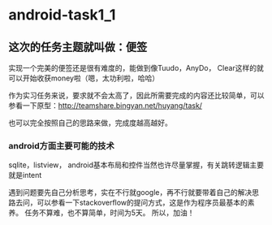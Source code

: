 android-task1_1
===============

## 这次的任务主题就叫做：便签
实现一个完美的便签还是很有难度的，能做到像Tuudo，AnyDo， Clear这样的就可以开始收获money啦（嗯，太功利啦，哈哈）

作为实习任务来说，要求就不会太高了，因此所需要完成的内容还比较简单，可以参看一下原型：http://teamshare.bingyan.net/huyang/task/

也可以完全按照自己的思路来做，完成度越高越好。

### android方面主要可能的技术
sqlite，listview， android基本布局和控件当然也许尽量掌握，有关跳转逻辑主要就是intent

遇到问题要先自己分析思考，实在不行就google，再不行就要带着自己的解决思路去问，可以参看一下stackoverflow的提问方式，这是作为程序员最基本的素养。
任务不算难，也不算简单，时间为5天。
所以，加油！
